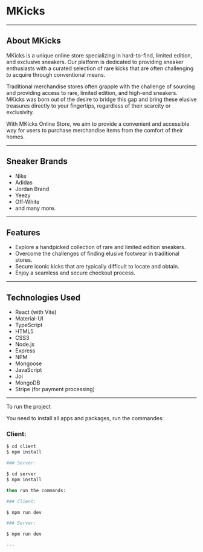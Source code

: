 # MKicks

---

## About MKicks

MKicks is a unique online store specializing in hard-to-find, limited edition, and exclusive sneakers. Our platform is dedicated to providing sneaker enthusiasts with a curated selection of rare kicks that are often challenging to acquire through conventional means.

Traditional merchandise stores often grapple with the challenge of sourcing and providing access to rare, limited edition, and high-end sneakers. MKicks was born out of the desire to bridge this gap and bring these elusive treasures directly to your fingertips, regardless of their scarcity or exclusivity.

With MKicks Online Store, we aim to provide a convenient and accessible way for users to purchase merchandise items from the comfort of their homes.

---

## Sneaker Brands

- Nike
- Adidas
- Jordan Brand
- Yeezy
- Off-White
- and many more.

---

## Features

- Explore a handpicked collection of rare and limited edition sneakers.
- Overcome the challenges of finding elusive footwear in traditional stores.
- Secure iconic kicks that are typically difficult to locate and obtain.
- Enjoy a seamless and secure checkout process.

---

## Technologies Used

- React (with Vite)
- Material-UI
- TypeScript
- HTML5
- CSS3
- Node.js
- Express
- NPM
- Mongoose
- JavaScript
- Joi
- MongoDB
- Stripe (for payment processing)

---

To run the project

You need to install all apps and packages, run the commandes:

### Client:

```bash
$ cd client
$ npm install

### Server:

$ cd server
$ npm install

then run the commands:

### Client:

$ npm run dev

### Server:

$ npm run dev

---
```
